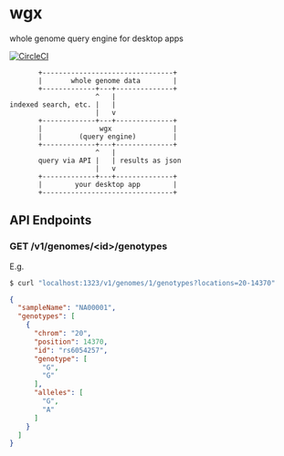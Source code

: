 # wgx

whole genome query engine for desktop apps

[![CircleCI](https://circleci.com/gh/knmkr/wgx.svg?style=svg)](https://circleci.com/gh/knmkr/wgx) 

```
       +--------------------------------+
       |       whole genome data        |
       +-------------+---+--------------+
                     ^   |
indexed search, etc. |   |
                     |   v
       +-------------+---+--------------+
       |              wgx               |
       |         (query engine)         |
       +-------------+---+--------------+
                     ^   |
       query via API |   | results as json
                     |   v
       +-------------+---+--------------+
       |        your desktop app        |
       +--------------------------------+
```

## API Endpoints

### GET /v1/genomes/\<id\>/genotypes

E.g.

```bash
$ curl "localhost:1323/v1/genomes/1/genotypes?locations=20-14370"
```

```json
{
  "sampleName": "NA00001",
  "genotypes": [
    {
      "chrom": "20",
      "position": 14370,
      "id": "rs6054257",
      "genotype": [
        "G",
        "G"
      ],
      "alleles": [
        "G",
        "A"
      ]
    }
  ]
}
```
